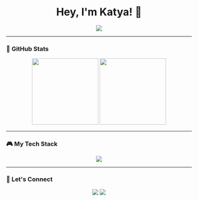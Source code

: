 <h1 align="center">Hey, I'm Katya! 👋</h1>

<p align="center">
  <img src="https://readme-typing-svg.herokuapp.com?color=facd60&lines=Passionate%20about%20creating%20cool%20experiences;Always%20learning%20and%20exploring!&center=true&width=550&height=50">
</p>

---

### 🌟 **GitHub Stats**
<div align="center"> 
  <img height="180em" src="https://github-readme-stats.vercel.app/api?username=katyazubareva&show_icons=true&theme=tokyonight&hide_border=true&bg_color=1a1b27&title_color=facd60&icon_color=e1ac00&text_color=c0caf5" /> 
  <img height="180em" src="https://streak-stats.demolab.com?user=KatyaZubareva&theme=tokyonight&hide_border=true&border_radius=8" /> 
</div>

---

### 🎮 **My Tech Stack**
<p align="center">
  <img src="https://skillicons.dev/icons?i=unity,cs,java,kotlin,spring,cpp,python,js,html,css,react,figma,flutter,git,hibernate,docker,mysql,postgresql,redis,rabbitmq" />
</p>

---

### 💌 **Let's Connect**
<p align="center">
  <a href="https://www.behance.net/katyazubareva"><img src="https://img.shields.io/badge/-Behance-0057ff?style=for-the-badge&logo=behance&logoColor=white" /></a>
  <a href="https://github.com/KatyaZubareva"><img src="https://img.shields.io/badge/-GitHub-181717?style=for-the-badge&logo=github&logoColor=white" /></a>
</p>

